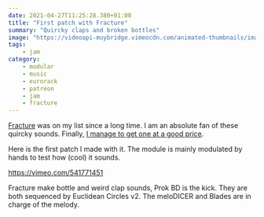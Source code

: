```yaml
---
date: 2021-04-27T11:25:28.380+01:00
title: "First patch with Fracture"
summary: "Quircky claps and broken bottles"
image: "https://videoapi-muybridge.vimeocdn.com/animated-thumbnails/image/7b9f9c0a-b3d5-4789-a613-464c40e89188.gif?ClientID=vimeo-core-prod&Date=1619519248&Signature=ed727ddb3e006366298f05d85f6d1fa6af951b4e"
tags:
    - jam
category:
    - modular
    - music
    - eurorack
    - patreon
    - jam
    - fracture
---
```

[Fracture](https://wmdevices.com/products/fracture) was on my list since a long time. I am an absolute fan of these quircky sounds. Finally, [I manage to get one at a good price](https://alienlebarge.ch/photos/2021/04/as0at/).

Here is the first patch I made with it. The module is mainly modulated by hands to test how (cool) it sounds.

https://vimeo.com/541771451

Fracture make bottle and weird clap sounds, Prok BD is the kick. They are both sequenced by Euclidean Circles v2.
The meloDICER and Blades are in charge of the melody.
